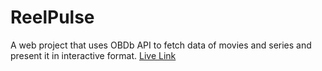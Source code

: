 # ReelPulse
A web project that uses OBDb API to fetch data of movies and series and present it in interactive format.
[Live Link](https://reel-pulse.vercel.app/)
